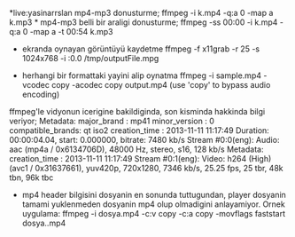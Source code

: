 *live:yasinarrslan mp4-mp3 donusturme;
ffmpeg -i k.mp4 -q:a 0 -map a k.mp3
	* mp4-mp3 belli bir araligi donusturme;
ffmpeg -ss 00:00 -i k.mp4 -q:a 0  -map a -t 00:54 k.mp3

* ekranda oynayan görüntüyü kaydetme
ffmpeg -f x11grab -r 25 -s 1024x768 -i :0.0 /tmp/outputFile.mpg

* herhangi bir formattaki yayini alip oynatma
ffmpeg -i sample.mp4 -vcodec copy -acodec copy output.mp4
(use 'copy' to bypass audio encoding)

ffmpeg'le vidyonun icerigine bakildiginda, son kisminda hakkinda bilgi veriyor;
 Metadata:
    major_brand     : mp41
    minor_version   : 0
    compatible_brands: qt  iso2
    creation_time   : 2013-11-11 11:17:49
  Duration: 00:00:04.04, start: 0.000000, bitrate: 7480 kb/s
    Stream #0:0(eng): Audio: aac (mp4a / 0x6134706D), 48000 Hz,       stereo, s16, 128 kb/s
    Metadata:
      creation_time   : 2013-11-11 11:17:49
    Stream #0:1(eng): Video: h264 (High) (avc1 / 0x31637661),         yuv420p, 720x1280, 7346 kb/s, 25.25 fps, 25 tbr, 48k tbn, 96k tbc

* mp4 header bilgisini dosyanin en sonunda tuttugundan, player dosyanin tamami
yuklenmeden dosyanin mp4 olup olmadigini anlayamiyor.
Ornek uygulama: ffmpeg -i dosya.mp4 -c:v copy -c:a copy -movflags faststart dosya..mp4
